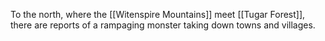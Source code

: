 To the north, where the [[Witenspire Mountains]] meet [[Tugar Forest]], there are reports of a rampaging monster taking down towns and villages.
